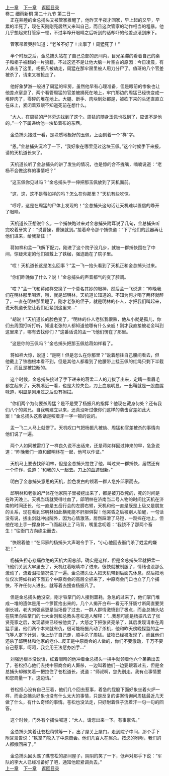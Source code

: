 
[上一章](https://github.com/xiaominghe2014/spider_book/blob/master/book/缺月梧桐/第55章.md)&nbsp;&nbsp;&nbsp;&nbsp;[下一章](https://github.com/xiaominghe2014/spider_book/blob/master/book/缺月梧桐/第57章.md)&nbsp;&nbsp;&nbsp;&nbsp;[返回目录](https://github.com/xiaominghe2014/spider_book/blob/master/book/缺月梧桐/README.md)
<br />卷二 细雨新桐 第二十九节 第二日一<br />&nbsp;&nbsp;&nbsp;&nbsp;正在熟睡的金总捕头又被管家推醒了，他昨天半夜才回家，早上起的又早，早累的半死了，现在天刚刚亮居然又来叫自己，而且这次管家的动作相当的粗暴。他几乎想起来打管家一顿，不过半睁开眼睛之后听到的话却吓的他差点滚到床下。<br /><br />&nbsp;&nbsp;&nbsp;&nbsp;管家带着哭腔叫道：“老爷不好了！出事了！周猛死了！”<br /><br />&nbsp;&nbsp;&nbsp;&nbsp;半个时辰之后，金总捕头站在了自己总部的房间内，目光呆滞的看着自己的桌子和柜子被翻的一片狼籍，不过这还不是让他大脑一片空白的原因：今日凌晨，有人袭击了这里，杨振凡被劫走，周猛在那牢房里被人用刀分尸了。值班的八个官差被杀了，请柬又被抢走了。<br /><br />&nbsp;&nbsp;&nbsp;&nbsp;他好象梦游一般进了周猛的牢房，虽然他早有心理准备，但是眼前的惨象也让他差点窒息了，两个看管周猛的官差被捅死在地上，牢门那边的周猛已经快变成一堆碎肉了，零碎的堆在地上。大腿、断手、肉块到处都是，被砍下来的头还直直立在床上，紧闭着双眼不知道死前在想什么。<br /><br />&nbsp;&nbsp;&nbsp;&nbsp;“大人，在周猛的尸体旁边找到了这个。周猛的随身玉佩也找到了，应该不是他的。”一个下属递给他一块垫着布的东西。<br /><br />&nbsp;&nbsp;&nbsp;&nbsp;金总捕头接过一看，是块质地极好的玉佩，上面刻着一个“祥”字。<br /><br />&nbsp;&nbsp;&nbsp;&nbsp;“恩。”金总捕头沉吟了一下，“我好象在哪里见过这块玉佩。”这个时候手下来报，请的天机道长来了。<br /><br />&nbsp;&nbsp;&nbsp;&nbsp;天机道长听了金总捕头的讲了发生的情况，也是惊的合不拢嘴，喃喃说道：“老杨不会做这样的事情吧？”<br /><br />&nbsp;&nbsp;&nbsp;&nbsp;“这玉佩你见过吗？”金总捕头手一伸把那玉佩放到了天机面前。<br /><br />&nbsp;&nbsp;&nbsp;&nbsp;“这，这，这不是蒋如祥的吗？怎么在你那里？”天机有些吃惊。<br /><br />&nbsp;&nbsp;&nbsp;&nbsp;“哼哼，这是在周猛的尸体上发现的！”金总捕头这句话让天机难以置信的睁开了眼睛。<br /><br />&nbsp;&nbsp;&nbsp;&nbsp;天机道长正想说什么，一个捕快跑过来对金总捕头附耳说了几句，金总捕头听完咬着牙笑了：“说曹操，曹操就到。”接着命令那个捕快道：“下了他们的武器再让他们进来，给我拿住！”<br /><br />&nbsp;&nbsp;&nbsp;&nbsp;蒋如祥和孟一飞解下配刀，刚进了这个院子没几步，就被一群捕快围在了中间，惊疑未定的他们被戴上了铁枷，强迫跪在了院子里。<br /><br />&nbsp;&nbsp;&nbsp;&nbsp;“哎！天机道长这是怎么回事？”孟一飞一抬头看到了天机正和金总捕头过来。<br /><br />&nbsp;&nbsp;&nbsp;&nbsp;“你们昨晚做了什么？说！”金总捕头的声音都气的变了腔调。<br /><br />&nbsp;&nbsp;&nbsp;&nbsp;“哎？”孟一飞和蒋如祥交换了一个莫名其妙的眼神，然后孟一飞说道：“昨晚我们在明林那里喝酒，哦，就是邱明林，天机道长知道的。不知为何才喝了两杯就醉了，一直在明林那里睡了，刚才老张的侄子，就是明林的仆人，才把我们叫起来，说天机道长您让我们赶紧到这里来...”<br /><br />&nbsp;&nbsp;&nbsp;&nbsp;“胡说！”天机道长的脸色变了，“明林的仆人老张我很熟，他从小就是孤儿，你们去周围打听打听，知道老张的人都知道他哪有什么亲戚！刚才我直接被老金叫到这里来了，哪有去找你们？”这番话说的孟一飞他们愣在了那里。<br /><br />&nbsp;&nbsp;&nbsp;&nbsp;“这是你的玉佩吗？”金总捕头把那玉佩给蒋如祥看了。<br /><br />&nbsp;&nbsp;&nbsp;&nbsp;蒋如祥大惊，说道：“是啊！但是怎么在你那里？”说着想往自己腰间看去，但他戴上了铁枷根本看不到，但是其他人都看到了他腰带上挂玉佩的红绳只剩下半截了，而且是被拉断的。<br /><br />&nbsp;&nbsp;&nbsp;&nbsp;这个时候，金总捕头接过了手下递来的蒋孟二人的刀拔了出来，定睛一看眉毛都立起来了，天机凑近一看，也是大惊失色，刀上血痕明显，一出鞘就是一股血腥味道，明显是刚用过之后没有擦拭。<br /><br />&nbsp;&nbsp;&nbsp;&nbsp;“你们两个为何要杀周猛？是不是受了杨振凡的指挥？他现在藏身何处？还有我们八个的弟兄。自我朝建立以来，还真没听过像你们这样的袭击官差如此大案！”金总捕头这些话是咬着牙一字一顿的说的。<br /><br />&nbsp;&nbsp;&nbsp;&nbsp;孟一飞二人马上就愣了。天机叹口气把杨振凡被劫、周猛和官差被杀的事情向他们说了一遍。<br /><br />&nbsp;&nbsp;&nbsp;&nbsp;两个人如同被雷打了一样良久说不出话来，还是蒋如祥回过神来的早，急急说道：“昨晚我们一直和邱明林在一起，他可以作证。”<br /><br />&nbsp;&nbsp;&nbsp;&nbsp;天机马上要去找邱明林，但是金总捕头拉住了他，叫过来一群捕快，居然还有一个仵作，说道：“和我的人一起去。刀上的血迹很新。”<br /><br />&nbsp;&nbsp;&nbsp;&nbsp;明白了金总捕头意思的天机，脸色发白的领着一群人急扑邱家而去。<br /><br />&nbsp;&nbsp;&nbsp;&nbsp;邱明林和老张的尸体在他家院子里被挖出来了，都是被刀砍死的，死的时间是在昨天晚上。天机当场就哭得吐血了，邱明林在济南当二号人物的时间比天机在济南的时间还长，他一直是五岳行会的左膀右臂，天机和他一直是既是上级又是朋友的关系，现在看到邱明林如此横死能不肝胆俱裂！他哭昏之后被别人拍醒，一句话没有说，拔出剑就冲出院外，因为心情激荡，居然踩滑了马镫，一跤摔在地上，但他在地上手一撑身体一飞而起跃上了马背，嘴里念叨着：“我饶不了那两个畜生！”往衙门方向绝尘而去。<br /><br />&nbsp;&nbsp;&nbsp;&nbsp;“快跟着他！”在邱家的杨捕头大声喝令手下，“小心他回去衙门杀了姓孟的嫌犯！”<br /><br />&nbsp;&nbsp;&nbsp;&nbsp;杨捕头担心悲痛欲绝的天机大闹总部，确实是这样，但是金总捕头早就把孟一飞他们关到大牢里去了，天机红着眼睛冲了进来，很快就被制服了，情绪也没那么激动了，流着泪把情况说了一遍。金总捕头让人把天机带到后面先休息，然后把地位仅次蒋如祥的下面五个中原商会的高层全抓来了，中原商会门口也立了几个捕快，不许任何人进出，就等着去搜查杨振凡了。<br /><br />&nbsp;&nbsp;&nbsp;&nbsp;但是金总捕头他没空，刚才铁掌门的人接到噩耗，急急的过来了，他们掌门堆成一堆的遗体是用一个箩筐抬出来的，几个人揭开白布一看无不肝肠寸断简直要哭倒长城，老大刘强远更是当场昏了过去，一群人群情激愤到了极点，而金总捕头站在院里向铁掌门的七大金刚和总教头苍松道人解释：“...我想可能是杨振凡去了张贤亮家之后，发现请柬已经被他卖了，大怒之下把张贤亮杀了，其后发现请柬在周猛手里，他们两个本来就有仇，很可能杨振凡动了杀机，他和昨天傍晚探监的孟一飞等人定下计划，晚上劫了自己走，顺手杀了周猛。证物已经被发现了，而且他们还杀了邱明林和他家的老仆...反正是中原商会的人做的，你们不要激动，千万不要自己惹事，呵呵，我会用王法惩办凶手...”<br /><br />&nbsp;&nbsp;&nbsp;&nbsp;刘强远根本没说话，红着眼睛的他冲着金总捕头一拱手就领着他六个弟弟出去了，苍松担心他们去找中原商会的人厮杀，一边叫着他们一边要跟着过去，但是金总捕头却微笑着一把拉住了苍松道长，说道：“师叔啊，您先别走。我有点事情要和您商量一下。这边请。”<br /><br />&nbsp;&nbsp;&nbsp;&nbsp;苍松担心没有自己压着，他们几个回去惹事，着急的屁股下面好象坐着火炉一样，而金总捕头好象也没有什么太大的事情，只是反复的讲案情询问周猛最近几天做了什么，有什么奇怪的事情。苍松也没法走，只好耐着性子流着汗一句一句的回答。<br /><br />&nbsp;&nbsp;&nbsp;&nbsp;这个时候，门外有个捕快喊道：“大人，请您出来一下。有事禀告。”<br /><br />&nbsp;&nbsp;&nbsp;&nbsp;金总捕头笑着让苍松稍微等一下，出了屋关上屋门，走到院子中间，那个手下附耳禀告说：“铁掌门攻入了中原商会。他们几百人在厮杀。按您的吩咐，我们的人都撤回来了。”<br /><br />&nbsp;&nbsp;&nbsp;&nbsp;金总捕头回头瞧了瞧苍松的那间屋子，阴阴的笑了一下，低声对那手下说：“军队的李大人已经准备好了吧，通知他赶紧调兵去。” <br />
[上一章](https://github.com/xiaominghe2014/spider_book/blob/master/book/缺月梧桐/第55章.md)&nbsp;&nbsp;&nbsp;&nbsp;[下一章](https://github.com/xiaominghe2014/spider_book/blob/master/book/缺月梧桐/第57章.md)&nbsp;&nbsp;&nbsp;&nbsp;[返回目录](https://github.com/xiaominghe2014/spider_book/blob/master/book/缺月梧桐/README.md)
